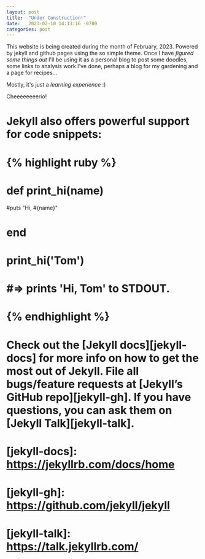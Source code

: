 ```yaml
---
layout: post
title:  "Under Construction!"
date:   2023-02-10 14:13:16 -0700
categories: post
---
```


This website is being created during the month of February, 2023. Powered by jekyll and github pages using the so simple theme.
Once I have *figured some things out* I'll be using it as a personal blog to post some doodles, some links to analysis work I've done, perhaps a blog for my gardening and a page for recipes...

Mostly, it's just a *learning experience* :)

Cheeeeeeeerio!

# Jekyll also offers powerful support for code snippets:

# {% highlight ruby %}
# def print_hi(name)
  #puts "Hi, #{name}"
# end
# print_hi('Tom')
# #=> prints 'Hi, Tom' to STDOUT.
# {% endhighlight %}

# Check out the [Jekyll docs][jekyll-docs] for more info on how to get the most out of Jekyll. File all bugs/feature requests at [Jekyll’s GitHub repo][jekyll-gh]. If you have questions, you can ask them on [Jekyll Talk][jekyll-talk].

# [jekyll-docs]: https://jekyllrb.com/docs/home
# [jekyll-gh]:   https://github.com/jekyll/jekyll
# [jekyll-talk]: https://talk.jekyllrb.com/
